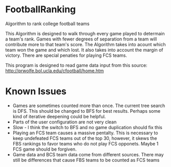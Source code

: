 FootballRanking
===============

Algorithm to rank college football teams

This Algorithm is designed to walk through every game played to determain a team's rank. Games with fewer degrees of separation from a team will contribute more to that team's score. The Algorithm takes into acount which team won the game and which lost. It also takes into account the margin of victory. There are special penaties for playing FCS teams.

This program is designed to read game data input from this source: http://prwolfe.bol.ucla.edu/cfootball/home.htm

Known Issues
============
- Games are sometimes counted more than once. The current tree search is DFS. This should be changed to BFS for best results. Perhaps some kind of iterative deepening could be helpful.
- Parts of the user configuration are not very clean
- Slow - I think the switch to BFS and no game duplication should fix this
- Playing an FCS team causes a massive pentalty. This is necessary to keep undefeated FCS teams out of the top 30, however, it skews the FBS rankings to favor teams who do not play FCS opponets. Maybe 1 FCS game should be forgiven.
- Game data and BCS team data come from different sources. There may still be differences that cause FBS teams to be counted as FCS teams
